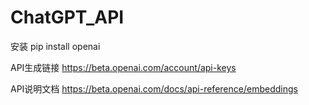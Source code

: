 # ChatGPT_API
安装  pip install openai

API生成链接 https://beta.openai.com/account/api-keys

API说明文档 https://beta.openai.com/docs/api-reference/embeddings
